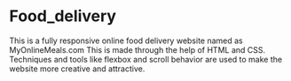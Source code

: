 # Food_delivery
This is a fully responsive online food delivery website named as MyOnlineMeals.com
This is made through the help of HTML and CSS.
Techniques and tools like flexbox and scroll behavior are used to make the website more creative and attractive.
